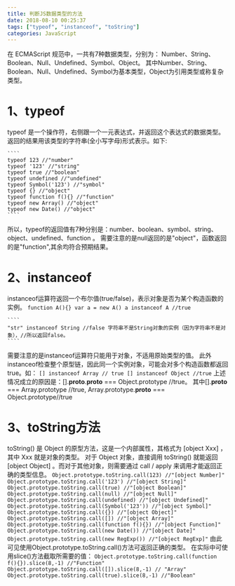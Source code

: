 ```yaml
---
title: 判断JS数据类型的方法
date: 2018-08-10 00:25:37
tags: ["typeof", "instanceof", "toString"]
categories: JavaScript
---
```


在 ECMAScript 规范中，一共有7种数据类型，分别为：
Number、String、Boolean、Null、Undefined、Symbol、Object。
其中Number、String、Boolean、Null、Undefined、Symbol为基本类型，Object为引用类型或称复杂类型。

# 1、typeof
typeof 是一个操作符，右侧跟一个一元表达式，并返回这个表达式的数据类型。返回的结果用该类型的字符串(全小写字母)形式表示。如下:
<!-- more -->
    ````
    typeof 123 //"number"
    typeof '123' //"string"
    typeof true //"boolean"
    typeof undefined //"undefined"
    typeof Symbol('123') //"symbol"
    typeof {} //"object"
    typeof function f(){} //"function"
    typeof new Array() //"object"
    typeof new Date() //"object"
    ````
所以，typeof的返回值有7种分别是：number、boolean、symbol、string、object、undefined、function 。
需要注意的是null返回的是"object"，函数返回的是"function",其余均符合预期结果。

# 2、instanceof
instanceof运算符返回一个布尔值(true/false)，表示对象是否为某个构造函数的实例。
    ````
    function A(){}
    var a = new A()
    a instanceof A //true
    ````

    ````
    "str" instanceof String //false 字符串不是String对象的实例（因为字符串不是对象），//所以返回false。
    ````
需要注意的是instanceof运算符只能用于对象，不适用原始类型的值。
此外instanceof检查整个原型链，因此同一个实例对象，可能会对多个构造函数都返回true。如：
    ````
    [] instanceof Array // true
    [] instanceof Object //true
    ````
上述情况成立的原因是：[].__proto__.__proto__ === Object.prototype //true。
其中[].__proto__ === Array.prototype //true,
Array.prototype.__proto__ === Object.prototype//true

# 3、toString方法
toString() 是 Object 的原型方法，这是一个内部属性，其格式为 [object Xxx] ，其中 Xxx 就是对象的类型。
对于 Object 对象，直接调用 toString()  就能返回 [object Object] 。而对于其他对象，则需要通过 call / apply 来调用才能返回正确的类型信息。
    ````
    Object.prototype.toString.call(123) //"[object Number]"
    Object.prototype.toString.call('123') //"[object String]"
    Object.prototype.toString.call(true) //"[object Boolean]"
    Object.prototype.toString.call(null) //"[object Null]"
    Object.prototype.toString.call(undefined) //"[object Undefined]"
    Object.prototype.toString.call(Symbol('123')) //"[object Symbol]"
    Object.prototype.toString.call({}) //"[object Object]"
    Object.prototype.toString.call([]) //"[object Array]"
    Object.prototype.toString.call(function f(){}) //"[object Function]"
    Object.prototype.toString.call(new Date()) //"[object Date]"
    Object.prototype.toString.call(new RegExp()) //"[object RegExp]"
    ````
由此可见使用Object.prototype.toString.call()方法可返回正确的类型。
在实际中可使用slice()方法截取所需要的值：
    ````
    Object.prototype.toString.call(function f(){}).slice(8,-1) //"Function"
    Object.prototype.toString.call([]).slice(8,-1) // "Array"
    Object.prototype.toString.call(true).slice(8,-1) //"Boolean"
    ````  
